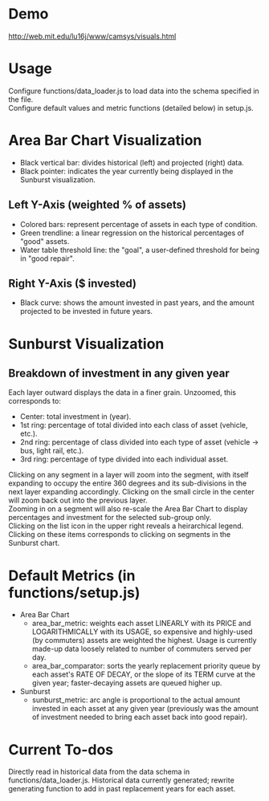 Demo
====
http://web.mit.edu/lu16j/www/camsys/visuals.html

Usage
=====
Configure functions/data_loader.js to load data into the schema specified in the file.  
Configure default values and metric functions (detailed below) in setup.js.

Area Bar Chart Visualization
============================
* Black vertical bar: divides historical (left) and projected (right) data.
* Black pointer: indicates the year currently being displayed in the Sunburst visualization.

Left Y-Axis (weighted % of assets)
----------------------------------
* Colored bars: represent percentage of assets in each type of condition.
* Green trendline: a linear regression on the historical percentages of "good" assets.
* Water table threshold line: the "goal", a user-defined threshold for being in "good repair".

Right Y-Axis ($ invested)
-------------------------
* Black curve: shows the amount invested in past years, and the amount projected to be invested in future years.

Sunburst Visualization
======================
Breakdown of investment in any given year
-----------------------------------------
Each layer outward displays the data in a finer grain. Unzoomed, this corresponds to:
* Center: total investment in (year).
* 1st ring: percentage of total divided into each class of asset (vehicle, etc.).
* 2nd ring: percentage of class divided into each type of asset (vehicle -> bus, light rail, etc.).
* 3rd ring: percentage of type divided into each individual asset.

Clicking on any segment in a layer will zoom into the segment, with itself expanding to occupy the entire 360 degrees and its sub-divisions in the next layer expanding accordingly. Clicking on the small circle in the center will zoom back out into the previous layer.  
Zooming in on a segment will also re-scale the Area Bar Chart to display percentages and investment for the selected sub-group only.  
Clicking on the list icon in the upper right reveals a heirarchical legend. Clicking on these items corresponds to clicking on segments in the Sunburst chart.

Default Metrics (in functions/setup.js)
=======================================
* Area Bar Chart
  * area_bar_metric: weights each asset LINEARLY with its PRICE and LOGARITHMICALLY with its USAGE, so expensive and highly-used (by commuters) assets are weighted the highest. Usage is currently made-up data loosely related to number of commuters served per day.
  * area_bar_comparator: sorts the yearly replacement priority queue by each asset's RATE OF DECAY, or the slope of its TERM curve at the given year; faster-decaying assets are queued higher up.
* Sunburst
  * sunburst_metric: arc angle is proportional to the actual amount invested in each asset at any given year (previously was the amount of investment needed to bring each asset back into good repair).

Current To-dos
==============
Directly read in historical data from the data schema in functions/data_loader.js. Historical data currently generated; rewrite generating function to add in past replacement years for each asset.
